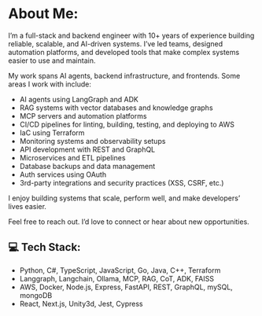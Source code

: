 # About Me:
I’m a full-stack and backend engineer with 10+ years of experience building reliable, scalable, and AI-driven systems. I’ve led teams, designed automation platforms, and developed tools that make complex systems easier to use and maintain.

My work spans AI agents, backend infrastructure, and frontends. Some areas I work with include:

- AI agents using LangGraph and ADK
- RAG systems with vector databases and knowledge graphs
- MCP servers and automation platforms
- CI/CD pipelines for linting, building, testing, and deploying to AWS
- IaC using Terraform
- Monitoring systems and observability setups
- API development with REST and GraphQL
- Microservices and ETL pipelines
- Database backups and data management
- Auth services using OAuth
- 3rd-party integrations and security practices (XSS, CSRF, etc.)

I enjoy building systems that scale, perform well, and make developers’ lives easier.

Feel free to reach out. I’d love to connect or hear about new opportunities.


## 💻 Tech Stack:
- Python, C#, TypeScript, JavaScript, Go, Java, C++, Terraform
- Langgraph, Langchain, Ollama, MCP, RAG, CoT, ADK, FAISS
- AWS, Docker, Node.js, Express, FastAPI, REST, GraphQL, mySQL, mongoDB
- React, Next.js, Unity3d, Jest, Cypress


<!-- Proudly created with GPRM ( https://gprm.itsvg.in ) -->

<!--
**dimaTidev/dimaTidev** is a ✨ _special_ ✨ repository because its `README.md` (this file) appears on your GitHub profile.

Here are some ideas to get you started:

- 🔭 I’m currently working on ...
- 🌱 I’m currently learning ...
- 👯 I’m looking to collaborate on ...
- 🤔 I’m looking for help with ...
- 💬 Ask me about ...
- 📫 How to reach me: ...
- 😄 Pronouns: ...
- ⚡ Fun fact: ...
-->
